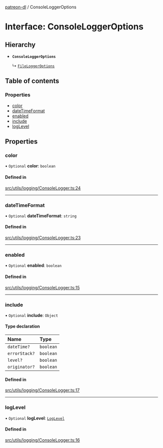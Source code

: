 [patreon-dl](../README.md) / ConsoleLoggerOptions

# Interface: ConsoleLoggerOptions

## Hierarchy

- **`ConsoleLoggerOptions`**

  ↳ [`FileLoggerOptions`](FileLoggerOptions.md)

## Table of contents

### Properties

- [color](ConsoleLoggerOptions.md#color)
- [dateTimeFormat](ConsoleLoggerOptions.md#datetimeformat)
- [enabled](ConsoleLoggerOptions.md#enabled)
- [include](ConsoleLoggerOptions.md#include)
- [logLevel](ConsoleLoggerOptions.md#loglevel)

## Properties

### color

• `Optional` **color**: `boolean`

#### Defined in

[src/utils/logging/ConsoleLogger.ts:24](https://github.com/patrickkfkan/patreon-dl/blob/e9fb122/src/utils/logging/ConsoleLogger.ts#L24)

___

### dateTimeFormat

• `Optional` **dateTimeFormat**: `string`

#### Defined in

[src/utils/logging/ConsoleLogger.ts:23](https://github.com/patrickkfkan/patreon-dl/blob/e9fb122/src/utils/logging/ConsoleLogger.ts#L23)

___

### enabled

• `Optional` **enabled**: `boolean`

#### Defined in

[src/utils/logging/ConsoleLogger.ts:15](https://github.com/patrickkfkan/patreon-dl/blob/e9fb122/src/utils/logging/ConsoleLogger.ts#L15)

___

### include

• `Optional` **include**: `Object`

#### Type declaration

| Name | Type |
| :------ | :------ |
| `dateTime?` | `boolean` |
| `errorStack?` | `boolean` |
| `level?` | `boolean` |
| `originator?` | `boolean` |

#### Defined in

[src/utils/logging/ConsoleLogger.ts:17](https://github.com/patrickkfkan/patreon-dl/blob/e9fb122/src/utils/logging/ConsoleLogger.ts#L17)

___

### logLevel

• `Optional` **logLevel**: [`LogLevel`](../README.md#loglevel)

#### Defined in

[src/utils/logging/ConsoleLogger.ts:16](https://github.com/patrickkfkan/patreon-dl/blob/e9fb122/src/utils/logging/ConsoleLogger.ts#L16)
